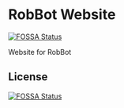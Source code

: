# RobBot Website
[![FOSSA Status](https://app.fossa.io/api/projects/git%2Bgithub.com%2Frobbot-discord%2FRobBot-Website.svg?type=shield)](https://app.fossa.io/projects/git%2Bgithub.com%2Frobbot-discord%2FRobBot-Website?ref=badge_shield)


Website for RobBot


## License
[![FOSSA Status](https://app.fossa.io/api/projects/git%2Bgithub.com%2Frobbot-discord%2FRobBot-Website.svg?type=large)](https://app.fossa.io/projects/git%2Bgithub.com%2Frobbot-discord%2FRobBot-Website?ref=badge_large)